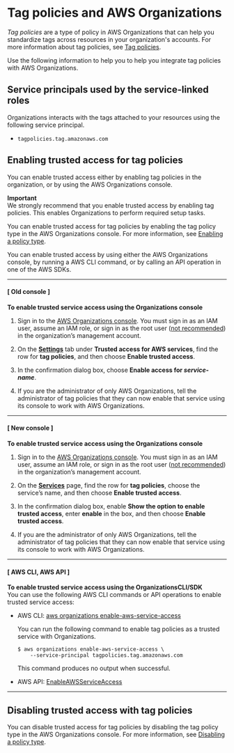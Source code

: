 # Tag policies and AWS Organizations<a name="services-that-can-integrate-tag-policies"></a>

*Tag policies* are a type of policy in AWS Organizations that can help you standardize tags across resources in your organization's accounts\. For more information about tag policies, see [Tag policies](orgs_manage_policies_tag-policies.md)\. 

Use the following information to help you to help you integrate tag policies with AWS Organizations\.



## Service principals used by the service\-linked roles<a name="integrate-enable-svcprin-tag-policies"></a>

Organizations interacts with the tags attached to your resources using the following service principal\.
+ `tagpolicies.tag.amazonaws.com`

## Enabling trusted access for tag policies<a name="integrate-enable-ta-tag-policies"></a>

You can enable trusted access either by enabling tag policies in the organization, or by using the AWS Organizations console\.

**Important**  
We strongly recommend that you enable trusted access by enabling tag policies\. This enables Organizations to perform required setup tasks\.

You can enable trusted access for tag policies by enabling the tag policy type in the AWS Organizations console\. For more information, see [Enabling a policy type](orgs_manage_policies_enable-disable.md#enable-policy-type)\.

You can enable trusted access by using either the AWS Organizations console, by running a AWS CLI command, or by calling an API operation in one of the AWS SDKs\.

------
#### [ Old console ]

**To enable trusted service access using the Organizations console**

1. Sign in to the [AWS Organizations console](https://console.aws.amazon.com/organizations)\. You must sign in as an IAM user, assume an IAM role, or sign in as the root user \([not recommended](https://docs.aws.amazon.com/IAM/latest/UserGuide/best-practices.html#lock-away-credentials)\) in the organization’s management account\. 

1. On the **[Settings](https://console.aws.amazon.com/organizations/home#/organization/settings)** tab under **Trusted access for AWS services**, find the row for **tag policies**, and then choose **Enable trusted access**\.

1. In the confirmation dialog box, choose **Enable access for *service\-name***\.

1. If you are the administrator of only AWS Organizations, tell the administrator of tag policies that they can now enable that service using its console to work with AWS Organizations\.

------
#### [ New console ]

**To enable trusted service access using the Organizations console**

1. Sign in to the [AWS Organizations console](https://console.aws.amazon.com/organizations/v2)\. You must sign in as an IAM user, assume an IAM role, or sign in as the root user \([not recommended](https://docs.aws.amazon.com/IAM/latest/UserGuide/best-practices.html#lock-away-credentials)\) in the organization’s management account\. 

1. On the **[Services](https://console.aws.amazon.com/organizations/v2/home/services)** page, find the row for **tag policies**, choose the service’s name, and then choose **Enable trusted access**\.

1. In the confirmation dialog box, enable **Show the option to enable trusted access**, enter **enable** in the box, and then choose **Enable trusted access**\.

1. If you are the administrator of only AWS Organizations, tell the administrator of tag policies that they can now enable that service using its console to work with AWS Organizations\.

------
#### [ AWS CLI, AWS API ]

**To enable trusted service access using the OrganizationsCLI/SDK**  
You can use the following AWS CLI commands or API operations to enable trusted service access:
+ AWS CLI: [aws organizations enable\-aws\-service\-access](https://docs.aws.amazon.com/cli/latest/reference/organizations/enable-aws-service-access.html)

  You can run the following command to enable tag policies as a trusted service with Organizations\.

  ```
  $ aws organizations enable-aws-service-access \ 
      --service-principal tagpolicies.tag.amazonaws.com
  ```

  This command produces no output when successful\.
+ AWS API: [EnableAWSServiceAccess](https://docs.aws.amazon.com/organizations/latest/APIReference/API_EnableAWSServiceAccess.html)

------

## Disabling trusted access with tag policies<a name="integrate-disable-ta-tag-policies"></a>

You can disable trusted access for tag policies by disabling the tag policy type in the AWS Organizations console\. For more information, see [Disabling a policy type](orgs_manage_policies_enable-disable.md#disable-policy-type)\. 